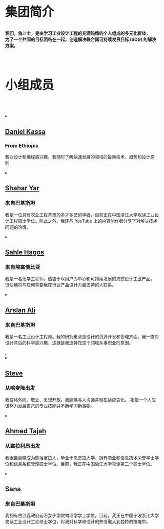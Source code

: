 
<head>
    <meta charset="UTF-8">
    <meta http-equiv="X-UA-Compatible" content="IE=edge">
    <meta name="viewport" content="width=device-width, initial-scale=1.0">
    <link rel="stylesheet" href="style.css">
    <title>角斗士</title>
    <link rel="stylesheet" href="teamstyle.css"/>
</head>

<body>
<div class="container">
<h2 style = "text-align: left; font-size:40px;">集团简介</h2>
        <strong><p> 我们，角斗士，是由学习工业设计工程的充满热情的个人组成的多元化群体，<br>为了一个共同的目标团结在一起，创造解决联合国可持续发展目标 (SDG) 的解决方案。</P></strong>
       
    </div>          
</body>

<div class="demo">
        <div class="container">
            <div class="row text-center">
                <h2 class="white" style="text-align:left; font-size:40px;">小组成员 </h2>
                <br>
                <br>
            </div>
<div class="demo">
 <div class="container">         
            <div class="row">
                <div class=" col-sm-4">
                    <div class="Members">
                        <div class="pic">
                            <img src="image/member1.jpg" alt=""/>
                        </div>
                        <div class="member-prof">
                        <li><a href="https://danialkassa.github.io/"><h2>Daniel Kassa</h2></a></li>
                            <span><h3>From Ethiopia</h3></span>
                            <p class="description">
                                  我对设计和编程感兴趣。我随时了解快速发展的领域的最新技术、趋势和设计原则.</p>
                        </div>
                    </div>
                </div>

<div class="col-sm-4">
                    <div class="Members">
                        <div class="pic">
                        <img src="image/member2.jpg" alt=""/>
                        </div>
                        <div class="member-prof">
                        <li><a href="https://shahri128.github.io/EngShahari.github.io/"><h2>Shahar Yar</h2></a></li>
                             <span><h3>来自巴基斯坦</h3></span>
                            <p class="description">
                               我是一位具有农业工程背景的多才多艺的学者，目前正在中国浙江大学攻读工业设计工程硕士学位。除此之外，我还与 YouTube 上的内容创作者分享了对解决技术问题的热情。
                            </p>
                        </div>
                    </div>
                </div>
            </div>
        </div>
    </div>
 <div class="demo">
 <div class="container">         
            <div class="row">
                <div class=" col-sm-4">
                    <div class="Members">
                        <div class="pic">
                            <img src="image/member3.jpg" alt=""/>
                        </div>
                        <div class="member-prof">
                        <li><a href="https://sahle1415.github.io/Sah/"><h2>Sahle Hagos</h2></a></li>
                            <span><h3>来自埃塞俄比亚</h3></span>
                            <p class="description">
                                  我是一名化学工程师，热衷于以用户为中心和可持续发展的方式设计工业产品，
                                  很快我将与任何需要我在行业产品设计方面支持的人联系。</p>
                        </div>
                    </div>
                </div>

<div class="col-sm-4">
                    <div class="Members">
                        <div class="pic">
                        <img src="image/member4.jpg" alt=""/>
                        </div>
                        <div class="member-prof">
                        <li><a href="https://arsl0011.github.io/alif.github.io/"><h2>Arslan Ali</h2></a></li>
                             <span><h3>来自巴基斯坦</h3></span>
                            <p class="description">
                               我是一名工业设计工程师。我的研究重点是设计的资源开发和管理方面。我一直对设计背后的科学感兴趣，这就是我选择在这个领域从事职业的原因。
                            </p>
                        </div>
                    </div>
                </div>
            </div>
        </div>
    </div>
 <div class="demo">
  <div class="container">
      <div class="row">
                <div class="col-sm-4">
                    <div class="Members">
                        <div class="pic">
                        <img src="image/member5.jpg" alt=""/>
                        </div>
                        <div class="member-prof">,
                            <li><a href="https://steve12437.github.io/"><h2>Steve</h2></a></li>
                            <span><h3>从喀麦隆出发</h3></span>
                            <p class="description">
                               我性格外向、敬业、思想开放。我能够与人沟通并轻松适应变化。
                               相信一个人应该努力发展自己的专业技能并不断学习新事物。
                            </p>
                        </div>
                    </div>
                </div>

<div class="col-sm-4">
                    <div class="Members">
                        <div class="pic">
                            <img src="image/member6.png" alt=""/></div>
                        <div class="member-prof">
                         <li><a href="https://atj12345.github.io"><h2>Ahmed Tajah</h2></a></li>
                              <span><h3>从塞拉利昂出发</h3></span>
                            <p class="description">
                         我很自豪能成为部落富拉人，毕业于恩贾拉大学，拥有商业和信息技术荣誉学士学位和信息系统管理硕士学位。目前，我正在中国浙江大学攻读第二个硕士学位。
                            </p>
                        </div>
                    </div>
                </div>
            </div>
        </div>
    </div>
    <div class="col-sm-4">
                    <div class="Members">
                        <div class="pic">
                            <img src="image/member7.jpg" alt=""/></div>
                        <div class="member-prof">
                         <li><h2>Sana</h2></a></li>
                              <span><h3>来自巴基斯坦</h3></span>
                            <p class="description">
                               我拥有白沙瓦政府前沿女子学院物理学学士学位。目前，我正在中国宁波浙江大学攻读工业设计工程硕士学位，将我对科学和设计的热情融入到独特的技能中。
                            </p>
                        </div>
                    </div>
                </div>
            </div>
        </div>
    </div>
